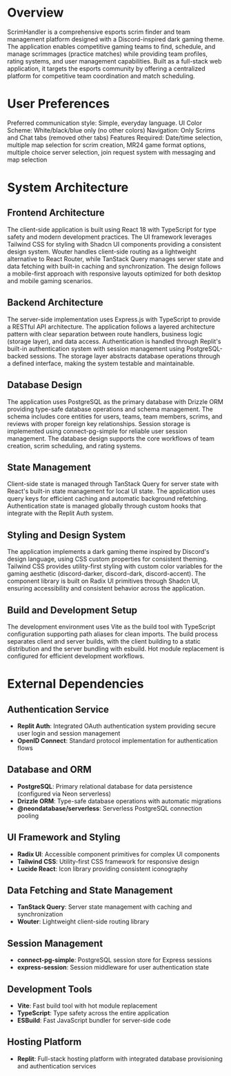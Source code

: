 # Overview

ScrimHandler is a comprehensive esports scrim finder and team management platform designed with a Discord-inspired dark gaming theme. The application enables competitive gaming teams to find, schedule, and manage scrimmages (practice matches) while providing team profiles, rating systems, and user management capabilities. Built as a full-stack web application, it targets the esports community by offering a centralized platform for competitive team coordination and match scheduling.

# User Preferences

Preferred communication style: Simple, everyday language.
UI Color Scheme: White/black/blue only (no other colors)
Navigation: Only Scrims and Chat tabs (removed other tabs)
Features Required: Date/time selection, multiple map selection for scrim creation, MR24 game format options, multiple choice server selection, join request system with messaging and map selection

# System Architecture

## Frontend Architecture
The client-side application is built using React 18 with TypeScript for type safety and modern development practices. The UI framework leverages Tailwind CSS for styling with Shadcn UI components providing a consistent design system. Wouter handles client-side routing as a lightweight alternative to React Router, while TanStack Query manages server state and data fetching with built-in caching and synchronization. The design follows a mobile-first approach with responsive layouts optimized for both desktop and mobile gaming scenarios.

## Backend Architecture
The server-side implementation uses Express.js with TypeScript to provide a RESTful API architecture. The application follows a layered architecture pattern with clear separation between route handlers, business logic (storage layer), and data access. Authentication is handled through Replit's built-in authentication system with session management using PostgreSQL-backed sessions. The storage layer abstracts database operations through a defined interface, making the system testable and maintainable.

## Database Design
The application uses PostgreSQL as the primary database with Drizzle ORM providing type-safe database operations and schema management. The schema includes core entities for users, teams, team members, scrims, and reviews with proper foreign key relationships. Session storage is implemented using connect-pg-simple for reliable user session management. The database design supports the core workflows of team creation, scrim scheduling, and rating systems.

## State Management
Client-side state is managed through TanStack Query for server state with React's built-in state management for local UI state. The application uses query keys for efficient caching and automatic background refetching. Authentication state is managed globally through custom hooks that integrate with the Replit Auth system.

## Styling and Design System
The application implements a dark gaming theme inspired by Discord's design language, using CSS custom properties for consistent theming. Tailwind CSS provides utility-first styling with custom color variables for the gaming aesthetic (discord-darker, discord-dark, discord-accent). The component library is built on Radix UI primitives through Shadcn UI, ensuring accessibility and consistent behavior across the application.

## Build and Development Setup
The development environment uses Vite as the build tool with TypeScript configuration supporting path aliases for clean imports. The build process separates client and server builds, with the client building to a static distribution and the server bundling with esbuild. Hot module replacement is configured for efficient development workflows.

# External Dependencies

## Authentication Service
- **Replit Auth**: Integrated OAuth authentication system providing secure user login and session management
- **OpenID Connect**: Standard protocol implementation for authentication flows

## Database and ORM
- **PostgreSQL**: Primary relational database for data persistence (configured via Neon serverless)
- **Drizzle ORM**: Type-safe database operations with automatic migrations
- **@neondatabase/serverless**: Serverless PostgreSQL connection pooling

## UI Framework and Styling
- **Radix UI**: Accessible component primitives for complex UI components
- **Tailwind CSS**: Utility-first CSS framework for responsive design
- **Lucide React**: Icon library providing consistent iconography

## Data Fetching and State Management
- **TanStack Query**: Server state management with caching and synchronization
- **Wouter**: Lightweight client-side routing library

## Session Management
- **connect-pg-simple**: PostgreSQL session store for Express sessions
- **express-session**: Session middleware for user authentication state

## Development Tools
- **Vite**: Fast build tool with hot module replacement
- **TypeScript**: Type safety across the entire application
- **ESBuild**: Fast JavaScript bundler for server-side code

## Hosting Platform
- **Replit**: Full-stack hosting platform with integrated database provisioning and authentication services